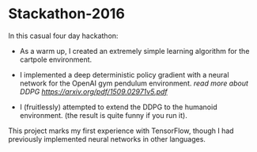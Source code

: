 # Stackathon-2016
In this casual four day hackathon: 

- As a warm up, I created an extremely simple learning algorithm for the cartpole environment.

- I implemented a deep deterministic policy gradient with a neural network for the OpenAI gym pendulum environment.
    *read more about DDPG https://arxiv.org/pdf/1509.02971v5.pdf*

- I (fruitlessly) attempted to extend the DDPG to the humanoid environment. (the result is quite funny if you run it).

This project marks my first experience with TensorFlow, though I had previously implemented neural networks in other languages.
